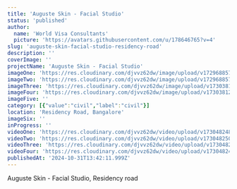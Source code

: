 ```yaml
---
title: 'Auguste Skin - Facial Studio'
status: 'published'
author:
  name: 'World Visa Consultants'
  picture: 'https://avatars.githubusercontent.com/u/178646765?v=4'
slug: 'auguste-skin-facial-studio-residency-road'
description: ''
coverImage: ''
projectName: 'Auguste Skin - Facial Studio'
imageOne: 'https://res.cloudinary.com/djvvz62dw/image/upload/v1729688572/greywall/projects/Auguste%20Skin%20Images/AugusteSkinImage1_hys4p9.webp'
imageTwo: 'https://res.cloudinary.com/djvvz62dw/image/upload/v1729688572/greywall/projects/Auguste%20Skin%20Images/AugusteSkinImage2_buiado.webp'
imageThree: 'https://res.cloudinary.com/djvvz62dw/image/upload/v1730381282/greywall/projects/Auguste%20Skin%20Images/IMG_0130_jej7pg.jpg'
imageFour: 'https://res.cloudinary.com/djvvz62dw/image/upload/v1730381284/greywall/projects/Auguste%20Skin%20Images/IMG_0598_hn806f.jpg'
imageFive: ''
category: [{"value":"civil","label":"civil"}]
location: 'Residency Road, Bangalore'
imageSix: ''
inProgress: ''
videoOne: 'https://res.cloudinary.com/djvvz62dw/video/upload/v1730482489/greywall/projects/Auguste%20Skin%20Images/IMG_9840_jrtmda.mov'
videoTwo: 'https://res.cloudinary.com/djvvz62dw/video/upload/v1730482506/greywall/projects/Auguste%20Skin%20Images/IMG_1091_kdqef0.mov'
videoThree: 'https://res.cloudinary.com/djvvz62dw/video/upload/v1730482496/greywall/projects/Auguste%20Skin%20Images/IMG_1092_evwmd4.mov'
videoFour: 'https://res.cloudinary.com/djvvz62dw/video/upload/v1730482496/greywall/projects/Auguste%20Skin%20Images/IMG_1088_w1jqix.mov'
publishedAt: '2024-10-31T13:42:11.999Z'
---
```


Auguste Skin - Facial Studio, Residency road
